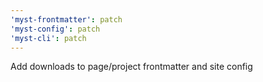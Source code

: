 ```yaml
---
'myst-frontmatter': patch
'myst-config': patch
'myst-cli': patch
---
```


Add downloads to page/project frontmatter and site config
